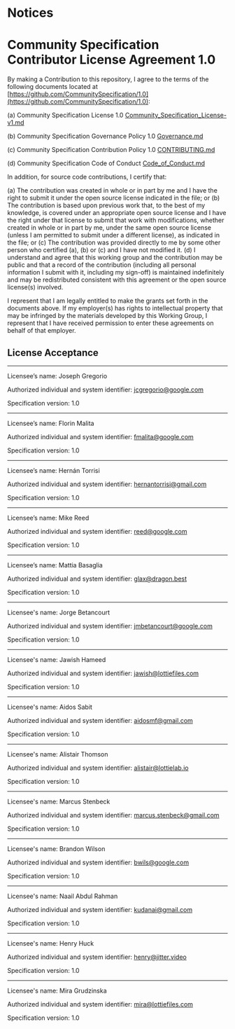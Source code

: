 # Notices

# Community Specification Contributor License Agreement 1.0

By making a Contribution to this repository, I agree to the terms of the
following documents located at
[https://github.com/CommunitySpecification/1.0](https://github.com/CommunitySpecification/1.0):

(a) Community Specification License 1.0 [Community_Specification_License-v1.md](Community_Specification_License-v1.md)

(b) Community Specification Governance Policy 1.0 [Governance.md](Governance.md)

(c) Community Specification Contribution Policy 1.0 [CONTRIBUTING.md](CONTRIBUTING.md)

(d) Community Specification Code of Conduct [Code_of_Conduct.md](Code_of_Conduct.md)

In addition, for source code contributions, I certify that:

(a) The contribution was created in whole or in part by me and I have the right
to submit it under the open source license indicated in the file; or (b) The
contribution is based upon previous work that, to the best of my knowledge, is
covered under an appropriate open source license and I have the right under that
license to submit that work with modifications, whether created in whole or in
part by me, under the same open source license (unless I am permitted to submit
under a different license), as indicated in the file; or (c) The contribution
was provided directly to me by some other person who certified (a), (b) or (c)
and I have not modified it. (d) I understand and agree that this working group
and the contribution may be public and that a record of the contribution
(including all personal information I submit with it, including my sign-off) is
maintained indefinitely and may be redistributed consistent with this agreement
or the open source license(s) involved.

I represent that I am legally entitled to make the grants set forth in the
documents above. If my employer(s) has rights to intellectual property that may
be infringed by the materials developed by this Working Group, I represent that
I have received permission to enter these agreements on behalf of that employer.

## License Acceptance

---

Licensee’s name: Joseph Gregorio

Authorized individual and system identifier: jcgregorio@google.com

Specification version: 1.0

---

Licensee’s name: Florin Malita

Authorized individual and system identifier: fmalita@google.com

Specification version: 1.0

---

Licensee’s name: Hernán Torrisi

Authorized individual and system identifier: hernantorrisi@gmail.com

Specification version: 1.0

---

Licensee’s name: Mike Reed

Authorized individual and system identifier: reed@google.com

Specification version: 1.0

---

Licensee’s name: Mattia Basaglia

Authorized individual and system identifier: glax@dragon.best

Specification version: 1.0

---

Licensee's name: Jorge Betancourt

Authorized individual and system identifier: jmbetancourt@google.com

Specification version: 1.0

---

Licensee's name: Jawish Hameed

Authorized individual and system identifier: jawish@lottiefiles.com

Specification version: 1.0

---

Licensee's name: Aidos Sabit

Authorized individual and system identifier: aidosmf@gmail.com

Specification version: 1.0

---

Licensee's name: Alistair Thomson

Authorized individual and system identifier: alistair@lottielab.io

Specification version: 1.0

---
Licensee's name: Marcus Stenbeck

Authorized individual and system identifier: marcus.stenbeck@gmail.com

Specification version: 1.0

---

Licensee's name: Brandon Wilson

Authorized individual and system identifier: bwils@google.com

Specification version: 1.0

---

Licensee's name: Naail Abdul Rahman

Authorized individual and system identifier: kudanai@gmail.com

Specification version: 1.0

---

Licensee's name: Henry Huck

Authorized individual and system identifier: henry@jitter.video

Specification version: 1.0

---

Licensee's name: Mira Grudzinska

Authorized individual and system identifier: mira@lottiefiles.com

Specification version: 1.0

